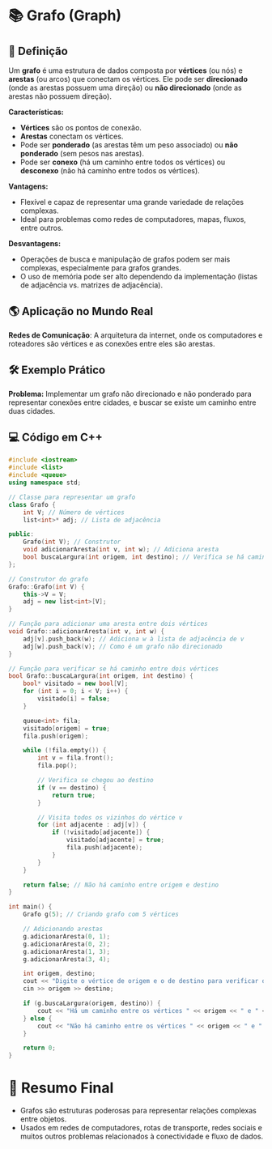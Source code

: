 # 📚 Grafo (Graph)

## 📖 Definição
Um **grafo** é uma estrutura de dados composta por **vértices** (ou nós) e **arestas** (ou arcos) que conectam os vértices. Ele pode ser **direcionado** (onde as arestas possuem uma direção) ou **não direcionado** (onde as arestas não possuem direção).

**Características:**
- **Vértices** são os pontos de conexão.
- **Arestas** conectam os vértices.
- Pode ser **ponderado** (as arestas têm um peso associado) ou **não ponderado** (sem pesos nas arestas).
- Pode ser **conexo** (há um caminho entre todos os vértices) ou **desconexo** (não há caminho entre todos os vértices).

**Vantagens:**
- Flexível e capaz de representar uma grande variedade de relações complexas.
- Ideal para problemas como redes de computadores, mapas, fluxos, entre outros.

**Desvantagens:**
- Operações de busca e manipulação de grafos podem ser mais complexas, especialmente para grafos grandes.
- O uso de memória pode ser alto dependendo da implementação (listas de adjacência vs. matrizes de adjacência).

## 🌎 Aplicação no Mundo Real
**Redes de Comunicação**: A arquitetura da internet, onde os computadores e roteadores são vértices e as conexões entre eles são arestas.

## 🛠 Exemplo Prático
**Problema:** Implementar um grafo não direcionado e não ponderado para representar conexões entre cidades, e buscar se existe um caminho entre duas cidades.

## 💻 Código em C++
```cpp
#include <iostream>
#include <list>
#include <queue>
using namespace std;

// Classe para representar um grafo
class Grafo {
    int V; // Número de vértices
    list<int>* adj; // Lista de adjacência

public:
    Grafo(int V); // Construtor
    void adicionarAresta(int v, int w); // Adiciona aresta
    bool buscaLargura(int origem, int destino); // Verifica se há caminho
};

// Construtor do grafo
Grafo::Grafo(int V) {
    this->V = V;
    adj = new list<int>[V];
}

// Função para adicionar uma aresta entre dois vértices
void Grafo::adicionarAresta(int v, int w) {
    adj[v].push_back(w); // Adiciona w à lista de adjacência de v
    adj[w].push_back(v); // Como é um grafo não direcionado
}

// Função para verificar se há caminho entre dois vértices
bool Grafo::buscaLargura(int origem, int destino) {
    bool* visitado = new bool[V];
    for (int i = 0; i < V; i++) {
        visitado[i] = false;
    }

    queue<int> fila;
    visitado[origem] = true;
    fila.push(origem);

    while (!fila.empty()) {
        int v = fila.front();
        fila.pop();

        // Verifica se chegou ao destino
        if (v == destino) {
            return true;
        }

        // Visita todos os vizinhos do vértice v
        for (int adjacente : adj[v]) {
            if (!visitado[adjacente]) {
                visitado[adjacente] = true;
                fila.push(adjacente);
            }
        }
    }

    return false; // Não há caminho entre origem e destino
}

int main() {
    Grafo g(5); // Criando grafo com 5 vértices

    // Adicionando arestas
    g.adicionarAresta(0, 1);
    g.adicionarAresta(0, 2);
    g.adicionarAresta(1, 3);
    g.adicionarAresta(3, 4);

    int origem, destino;
    cout << "Digite o vértice de origem e o de destino para verificar o caminho: ";
    cin >> origem >> destino;

    if (g.buscaLargura(origem, destino)) {
        cout << "Há um caminho entre os vértices " << origem << " e " << destino << "." << endl;
    } else {
        cout << "Não há caminho entre os vértices " << origem << " e " << destino << "." << endl;
    }

    return 0;
}
```

# 🎯 Resumo Final
- Grafos são estruturas poderosas para representar relações complexas entre objetos.
- Usados em redes de computadores, rotas de transporte, redes sociais e muitos outros problemas relacionados à conectividade e fluxo de dados.
